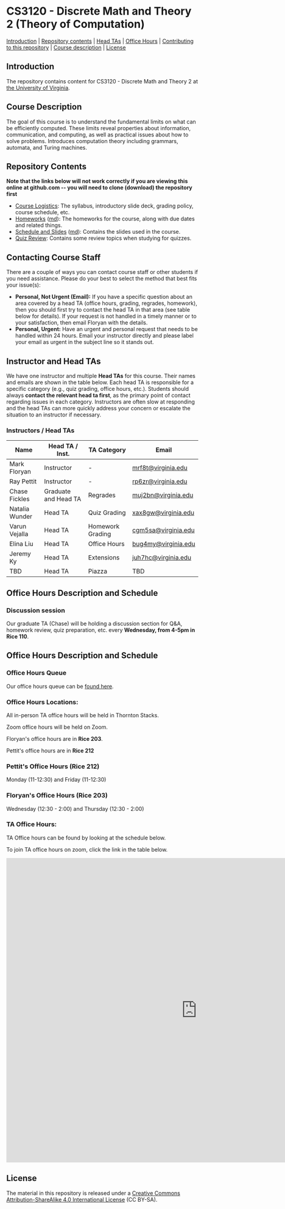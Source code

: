 CS3120 - Discrete Math and Theory 2 (Theory of Computation)
===============================

[Introduction](#introduction) | [Repository contents](#contents) | [Head TAs](#headtas) | [Office Hours](#officehours) | [Contributing to this repository](#contributing) | [Course description](#description) | [License](#license)

<a name="introduction"></a>Introduction
---------------------------------------

The repository contains content for CS3120 - Discrete Math and Theory 2 at [the University of Virginia](https://virginia.edu).

<a name="description"></a>Course Description
--------------------------------------------

The goal of this course is to understand the fundamental limits on what can be efficiently computed. These limits reveal properties about information, communication, and computing, as well as practical issues about how to solve problems. Introduces computation theory including grammars, automata, and Turing machines.


<a name="contents"></a>Repository Contents
------------------------------------------

**Note that the links below will not work correctly if you are viewing
this online at github.com -- you will need to clone (download) the
repository first**

- [Course Logistics](courselogistics/index.html): The syllabus, introductory slide deck, grading policy, course schedule, etc.
- [Homeworks](homeworks/index.html) ([md](homeworks/index.md)): The homeworks for the course, along with due dates and related things.
- [Schedule and Slides](slides/index.html) ([md](slides/index.md)): Contains the slides used in the course.
- [Quiz Review](quiz/quiz_review.html): Contains some review topics when studying for quizzes. 


<a name="headtas"></a>Contacting Course Staff
------------------------------------------

There are a couple of ways you can contact course staff or other students if you need assistance. Please do your best to select the method that best fits your issue(s):

- **Personal, Not Urgent (Email):** If you have a specific question about an area covered by a head TA (office hours, grading, regrades, homework), then you should first try to contact the head TA in that area (see table below for details). If your request is not handled in a timely manner or to your satisfaction, then email Floryan with the details.
- **Personal, Urgent:** Have an urgent and personal request that needs to be handled within 24 hours. Email your instructor directly and please label your email as urgent in the subject line so it stands out. 

<a name="headtas"></a>Instructor and Head TAs
------------------------------------------

We have one instructor and multiple **Head TAs** for this course. Their names and emails are shown in the table below. Each head TA is responsible for a specific category (e.g., quiz grading, office hours, etc.). Students should always **contact the relevant head ta first**, as the primary point of contact regarding issues in each category. Instructors are often slow at responding and the head TAs can more quickly address your concern or escalate the situation to an instructor if necessary.

### Instructors / Head TAs

| Name | Head TA / Inst. | TA Category | Email |
|-|-|-|-|
| Mark Floryan | Instructor | - | [mrf8t@virginia.edu](mailto:mrf8t@virginia.edu) |
| Ray Pettit | Instructor | - | [rp6zr@virginia.edu](mailto:rp6zr@virginia.edu) |
| Chase Fickles | Graduate and Head TA | Regrades | [muj2bn@virginia.edu](mailto:muj2bn@virginia.edu) |
| Natalia Wunder | Head TA | Quiz Grading | [xax8gw@virginia.edu](mailto:xax8gw@virginia.edu) |
| Varun Vejalla | Head TA | Homework Grading | [cgm5sa@virginia.edu](mailto:cgm5sa@virginia.edu) |
| Elina Liu | Head TA | Office Hours | [bug4my@virginia.edu](mailto:bug4my@virginia.edu) |
| Jeremy Ky | Head TA | Extensions | [juh7hc@virginia.edu](mailto:juh7hc@virginia.edu) |
| TBD | Head TA | Piazza | TBD |


<a name="officehours"></a>Office Hours Description and Schedule
------------------------------------------

### Discussion session

Our graduate TA (Chase) will be holding a discussion section for Q&A, homework review, quiz preparation, etc. every **Wednesday, from 4-5pm in Rice 110**.


<a name="officehours"></a>Office Hours Description and Schedule
------------------------------------------


### Office Hours Queue

Our office hours queue can be [found here](https://kytos02.cs.virginia.edu/asci).

### Office Hours Locations:

All in-person TA office hours will be held in Thornton Stacks.

Zoom office hours will be held on Zoom.

Floryan's office hours are in **Rice 203**.

Pettit's office hours are in **Rice 212**

### Pettit's Office Hours (Rice 212)

Monday (11-12:30) and Friday (11-12:30)

### Floryan's Office Hours (Rice 203)

Wednesday (12:30 - 2:00) and Thursday (12:30 - 2:00)

### TA Office Hours:

TA Office hours can be found by looking at the schedule below.

To join TA office hours on zoom, click the link in the table below.

<iframe src="https://docs.google.com/spreadsheets/d/e/2PACX-1vTkHWlhg3Wk4XKrndrY51-hVnkSQDaCf0NG0eJ3RAiUl6KBvCJyZvON6qzraPRolorvU6EMfZQXO9GM/pubhtml?gid=0&amp;single=true&amp;widget=true&amp;headers=false" style="border: 0" width="1000" height="800" frameborder="0" scrolling="no"></iframe>





<a name="license"></a>License
-----------------------------

The material in this repository is released under a [Creative Commons Attribution-ShareAlike 4.0 International License](http://creativecommons.org/licenses/by-sa/4.0/) (CC BY-SA).

